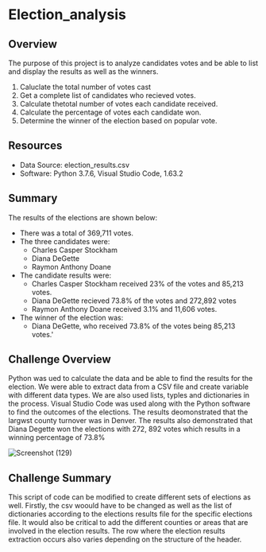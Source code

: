 # Election_analysis

## Overview 

The purpose of this project is to analyze candidates votes and be able to list and display the results as well as the winners. 

1. Caluclate the total number of votes cast
2. Get a complete list of candidates who recieved votes.
3. Calculate thetotal number of votes each candidate received.
4. Calculate the percentage of votes each candidate won.
5. Determine the winner of the election based on popular vote. 

## Resources
- Data Source: election_results.csv
- Software: Python 3.7.6, Visual Studio Code, 1.63.2

## Summary
The results of the elections are shown below:
- There was a total of 369,711 votes.
- The three candidates were: 
  -  Charles Casper Stockham
  - Diana DeGette
  - Raymon Anthony Doane
- The candidate results were:
  - Charles Casper Stockham received 23% of the votes and 85,213 votes.
  - Diana DeGette recieved 73.8% of the votes and 272,892 votes
  - Raymon Anthony Doane received 3.1% and 11,606 votes. 
- The winner of the election was: 
  - Diana DeGette, who received 73.8% of the votes being 85,213 votes.'

## Challenge Overview
Python was ued to calculate the data and be able to find the results for the election. We were able to extract data from a CSV file and create variable with different data types. We are also used lists, typles and dictionaries in the process. Visual Studio Code was used along with the Python software to find the outcomes of the elections. The results deomonstrated that the largwst county turnover was in Denver.  The results also demonstrated that Diana Degette won the elections with 272, 892 votes which results in a winning percentage of 73.8%

![Screenshot (129)](https://user-images.githubusercontent.com/95547517/149070789-835e4dcd-1016-461b-92db-1991d1b0be42.png)

## Challenge Summary

This script of code can be modified to create different sets of elections as well. Firstly, the csv woould have to be changed as well as the list of dictionaries according to the elections results file for the specific elections file. It would also be critical to add the different counties or areas that are involved in the election results. The row where the election results extraction occurs also varies depending on the structure of the header. 

